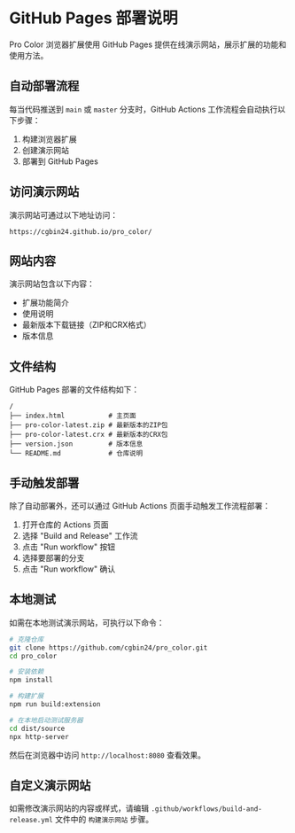 # GitHub Pages 部署说明

Pro Color 浏览器扩展使用 GitHub Pages 提供在线演示网站，展示扩展的功能和使用方法。

## 自动部署流程

每当代码推送到 `main` 或 `master` 分支时，GitHub Actions 工作流程会自动执行以下步骤：

1. 构建浏览器扩展
2. 创建演示网站
3. 部署到 GitHub Pages

## 访问演示网站

演示网站可通过以下地址访问：

```
https://cgbin24.github.io/pro_color/
```

## 网站内容

演示网站包含以下内容：

- 扩展功能简介
- 使用说明
- 最新版本下载链接（ZIP和CRX格式）
- 版本信息

## 文件结构

GitHub Pages 部署的文件结构如下：

```
/
├── index.html           # 主页面
├── pro-color-latest.zip # 最新版本的ZIP包
├── pro-color-latest.crx # 最新版本的CRX包
├── version.json         # 版本信息
└── README.md            # 仓库说明
```

## 手动触发部署

除了自动部署外，还可以通过 GitHub Actions 页面手动触发工作流程部署：

1. 打开仓库的 Actions 页面
2. 选择 "Build and Release" 工作流
3. 点击 "Run workflow" 按钮
4. 选择要部署的分支
5. 点击 "Run workflow" 确认

## 本地测试

如需在本地测试演示网站，可执行以下命令：

```bash
# 克隆仓库
git clone https://github.com/cgbin24/pro_color.git
cd pro_color

# 安装依赖
npm install

# 构建扩展
npm run build:extension

# 在本地启动测试服务器
cd dist/source
npx http-server
```

然后在浏览器中访问 `http://localhost:8080` 查看效果。

## 自定义演示网站

如需修改演示网站的内容或样式，请编辑 `.github/workflows/build-and-release.yml` 文件中的 `构建演示网站` 步骤。 